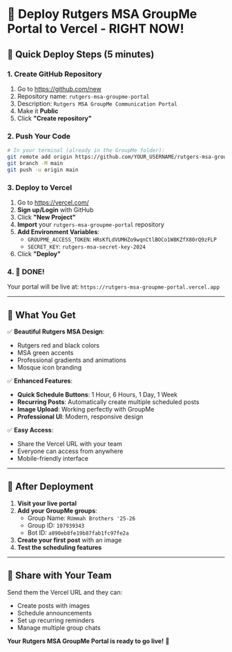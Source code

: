 # 🚀 Deploy Rutgers MSA GroupMe Portal to Vercel - RIGHT NOW!

## 🎯 **Quick Deploy Steps (5 minutes)**

### 1. **Create GitHub Repository**
1. Go to https://github.com/new
2. Repository name: `rutgers-msa-groupme-portal`
3. Description: `Rutgers MSA GroupMe Communication Portal`
4. Make it **Public**
5. Click **"Create repository"**

### 2. **Push Your Code**
```bash
# In your terminal (already in the GroupMe folder):
git remote add origin https://github.com/YOUR_USERNAME/rutgers-msa-groupme-portal.git
git branch -M main
git push -u origin main
```

### 3. **Deploy to Vercel**
1. Go to https://vercel.com/
2. **Sign up/Login** with GitHub
3. Click **"New Project"**
4. **Import** your `rutgers-msa-groupme-portal` repository
5. **Add Environment Variables**:
   - `GROUPME_ACCESS_TOKEN`: `HRsKfLdVUMHZo9wqnCtlBOCo1W8KZfX80rQ9zFLP`
   - `SECRET_KEY`: `rutgers-msa-secret-key-2024`
6. Click **"Deploy"**

### 4. **🎉 DONE!**
Your portal will be live at: `https://rutgers-msa-groupme-portal.vercel.app`

---

## 🎨 **What You Get**

✅ **Beautiful Rutgers MSA Design**:
- Rutgers red and black colors
- MSA green accents
- Professional gradients and animations
- Mosque icon branding

✅ **Enhanced Features**:
- **Quick Schedule Buttons**: 1 Hour, 6 Hours, 1 Day, 1 Week
- **Recurring Posts**: Automatically create multiple scheduled posts
- **Image Upload**: Working perfectly with GroupMe
- **Professional UI**: Modern, responsive design

✅ **Easy Access**:
- Share the Vercel URL with your team
- Everyone can access from anywhere
- Mobile-friendly interface

---

## 🔧 **After Deployment**

1. **Visit your live portal**
2. **Add your GroupMe groups**:
   - Group Name: `RUmmah Brothers '25-26`
   - Group ID: `107939343`
   - Bot ID: `a890eb8fe19b87fab1fc97fe2a`
3. **Create your first post** with an image
4. **Test the scheduling features**

---

## 📱 **Share with Your Team**

Send them the Vercel URL and they can:
- Create posts with images
- Schedule announcements
- Set up recurring reminders
- Manage multiple group chats

**Your Rutgers MSA GroupMe Portal is ready to go live!** 🎊
